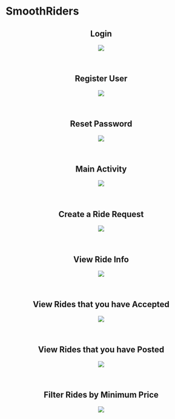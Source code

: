 # SmoothRiders


<h2 align="center">Login</h2>
<p align="center">
  <img src="./screenshots/login.png">
</p>
</br>


<h2 align="center">Register User</h2>
<p align="center">
  <img src="./screenshots/create-account.png">
</p>
</br>


<h2 align="center">Reset Password</h2>
<p align="center">
  <img src="./screenshots/reset-password.png">
</p>
</br>


<h2 align="center">Main Activity</h2>
<p align="center">
  <img src="./screenshots/main.png">
</p>
</br>


<h2 align="center">Create a Ride Request</h2>
<p align="center">
  <img src="./screenshots/create-ride-request.png">
</p>
</br>


<h2 align="center">View Ride Info</h2>
<p align="center">
  <img src="./screenshots/ride-info.png">
</p>
</br>


<h2 align="center">View Rides that you have Accepted</h2>
<p align="center">
  <img src="./screenshots/accepted-rides.png">
</p>
</br>


<h2 align="center">View Rides that you have Posted</h2>
<p align="center">
  <img src="./screenshots/posted-rides.png">
</p>
</br>


<h2 align="center">Filter Rides by Minimum Price</h2>
<p align="center">
  <img src="./screenshots/search-ride-by-price.png">
</p>
